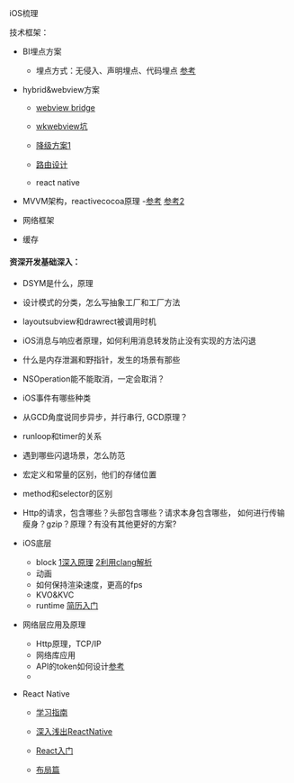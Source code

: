 iOS梳理

技术框架：

- BI埋点方案
    - 埋点方式：无侵入、声明埋点、代码埋点 [参考](http://www.jianshu.com/p/815694614b2f)
    
- hybrid&webview方案
    - [webview bridge](http://awhisper.github.io/2018/03/06/hybrid-webcontainer/?hmsr=toutiao.io&utm_medium=toutiao.io&utm_source=toutiao.io) 

    - [wkwebview坑](https://mp.weixin.qq.com/s/rhYKLIbXOsUJC_n6dt9UfA)
    - [降级方案1](https://www.jianshu.com/p/7054a694cfeb)
    - [路由设计](https://www.jianshu.com/p/76da56b3bd55?utm_campaign=maleskine&utm_content=note&utm_medium=seo_notes&utm_source=recommendation)
    - react native 
    
- MVVM架构，reactivecocoa原理
    -[参考](https://github.com/lovemo/MVVMFramework) [参考2](http://www.cocoachina.com/ios/20170704/19714.html)

- 网络框架

- 缓存


#### 资深开发基础深入：
- DSYM是什么，原理
- 设计模式的分类，怎么写抽象工厂和工厂方法
- layoutsubview和drawrect被调用时机
- iOS消息与响应者原理，如何利用消息转发防止没有实现的方法闪退
- 什么是内存泄漏和野指针，发生的场景有那些
- NSOperation能不能取消，一定会取消？
- iOS事件有哪些种类
- 从GCD角度说同步异步，并行串行, GCD原理？
- runloop和timer的关系
- 遇到哪些闪退场景，怎么防范
- 宏定义和常量的区别，他们的存储位置
- method和selector的区别
- Http的请求，包含哪些？头部包含哪些？请求本身包含哪些， 如何进行传输瘦身？gzip？原理？有没有其他更好的方案?
- iOS底层
    - block [1深入原理](https://juejin.im/entry/587a3f28b123db005de89a05) [2利用clang解析](http://www.cocoachina.com/ios/20170711/19806.html)
    - 动画
    - 如何保持渲染速度，更高的fps
    - KVO&KVC
    - runtime [简历入门](http://www.cocoachina.com/ios/20160523/16386.html)
    

- 网络层应用及原理
    - Http原理，TCP/IP
    - 网络库应用
    - API的token如何设计[参考](https://www.jianshu.com/p/b4cf771e570e)
    - 

- React Native
    - [学习指南](https://github.com/ele828/react-native-guide)

    - [深入浅出ReactNative](http://zhuanlan.zhihu.com/FrontendMagazine/19996445)

    - [React入门](http://www.ruanyifeng.com/blog/2015/03/react.html)

    - [布局篇](http://www.cocoachina.com/ios/20150420/11608.html)



